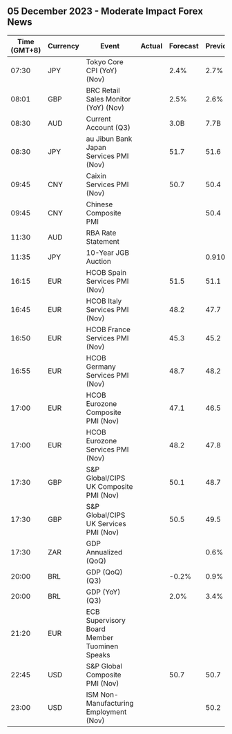 ## 05 December 2023 - Moderate Impact Forex News

| Time (GMT+8) | Currency | Event | Actual | Forecast | Previous |
|------|----------|-------|--------|----------|----------|
| 07:30 | JPY | Tokyo Core CPI (YoY) (Nov) |  | 2.4% | 2.7% |
| 08:01 | GBP | BRC Retail Sales Monitor (YoY) (Nov) |  | 2.5% | 2.6% |
| 08:30 | AUD | Current Account (Q3) |  | 3.0B | 7.7B |
| 08:30 | JPY | au Jibun Bank Japan Services PMI (Nov) |  | 51.7 | 51.6 |
| 09:45 | CNY | Caixin Services PMI (Nov) |  | 50.7 | 50.4 |
| 09:45 | CNY | Chinese Composite PMI |  |  | 50.4 |
| 11:30 | AUD | RBA Rate Statement |  |  |  |
| 11:35 | JPY | 10-Year JGB Auction |  |  | 0.910% |
| 16:15 | EUR | HCOB Spain Services PMI (Nov) |  | 51.5 | 51.1 |
| 16:45 | EUR | HCOB Italy Services PMI (Nov) |  | 48.2 | 47.7 |
| 16:50 | EUR | HCOB France Services PMI (Nov) |  | 45.3 | 45.2 |
| 16:55 | EUR | HCOB Germany Services PMI (Nov) |  | 48.7 | 48.2 |
| 17:00 | EUR | HCOB Eurozone Composite PMI (Nov) |  | 47.1 | 46.5 |
| 17:00 | EUR | HCOB Eurozone Services PMI (Nov) |  | 48.2 | 47.8 |
| 17:30 | GBP | S&P Global/CIPS UK Composite PMI (Nov) |  | 50.1 | 48.7 |
| 17:30 | GBP | S&P Global/CIPS UK Services PMI (Nov) |  | 50.5 | 49.5 |
| 17:30 | ZAR | GDP Annualized (QoQ) |  |  | 0.6% |
| 20:00 | BRL | GDP (QoQ) (Q3) |  | -0.2% | 0.9% |
| 20:00 | BRL | GDP (YoY) (Q3) |  | 2.0% | 3.4% |
| 21:20 | EUR | ECB Supervisory Board Member Tuominen Speaks |  |  |  |
| 22:45 | USD | S&P Global Composite PMI (Nov) |  | 50.7 | 50.7 |
| 23:00 | USD | ISM Non-Manufacturing Employment (Nov) |  |  | 50.2 |
